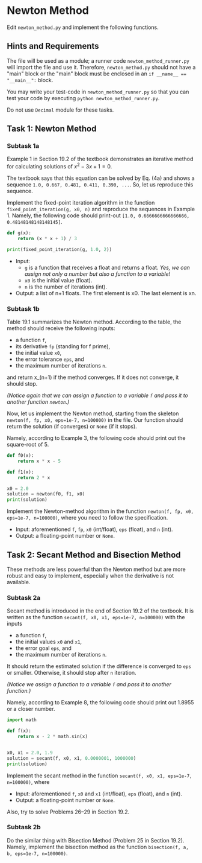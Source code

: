 # Newton Method

Edit `newton_method.py` and implement the following functions.

## Hints and Requirements

The file will be used as a module; a runner code `newton_method_runner.py` will import the file and use it.
Therefore, `newton_method.py` should not have a "main" block or the "main" block must be enclosed in an `if __name__ == "__main__":` block.

You may write your test-code in `newton_method_runner.py` so that you can test your code by executing `python newton_method_runner.py`.

Do not use `Decimal` module for these tasks.

## Task 1: Newton Method

### Subtask 1a

Example 1 in Section 19.2 of the textbook demonstrates an iterative method for calculating solutions of $x^2 - 3x + 1 = 0$.

The textbook says that this equation can be solved by Eq. (4a) and shows a sequence `1.0, 0.667, 0.481, 0.411, 0.390, ...`.
So, let us reproduce this sequence.

Implement the fixed-point iteration algorithm in the function `fixed_point_iteration(g, x0, n)` and reproduce the sequences in Example 1.
Namely, the following code should print-out `[1.0, 0.6666666666666666, 0.48148148148148145]`.

```python
def g(x):
    return (x * x + 1) / 3

print(fixed_point_iteration(g, 1.0, 2))
```

- Input:
  - `g` is a function that receives a float and returns a float. *Yes, we can assign not only a number but also a function to a variable!*
  - `x0` is the initial value (float).
  - `n` is the number of iterations (int).
- Output: a list of n+1 floats. The first element is x0. The last element is xn.

### Subtask 1b

Table 19.1 summarizes the Newton method. According to the table, the method should receive the following inputs:

- a function `f`,
- its derivative `fp` (standing for f prime),
- the initial value `x0`,
- the error tolerance `eps`, and
- the maximum number of iterations `n`.

and return x_(n+1) if the method converges. If it does not converge, it should stop.

*(Notice again that we can assign a function to a variable `f` and pass it to another function `newton`.)*

Now, let us implement the Newton method, starting from the skeleton `newton(f, fp, x0, eps=1e-7, n=100000)` in the file.
Our function should return the solution (if converges) or `None` (if it stops).

Namely, according to Example 3, the following code should print out the square-root of 5.

```python
def f0(x):
    return x * x - 5

def f1(x):
    return 2 * x

x0 = 2.0
solution = newton(f0, f1, x0)
print(solution)
```

Implement the Newton-method algorithm in the function `newton(f, fp, x0, eps=1e-7, n=100000)`, where you need to follow the specification.

- Input: aforementioned `f`, `fp`, `x0` (int/float), `eps` (float), and `n` (int).
- Output: a floating-point number or `None`.

## Task 2: Secant Method and Bisection Method

These methods are less powerful than the Newton method but are more robust and easy to implement, especially when the derivative is not available.

### Subtask 2a

Secant method is introduced in the end of Section 19.2 of the textbook. It is written as the function `secant(f, x0, x1, eps=1e-7, n=100000)` with the inputs

- a function `f`,
- the initial values `x0` and `x1`,
- the error goal `eps`, and
- the maximum number of iterations `n`.

It should return the estimated solution if the difference is converged to `eps` or smaller. Otherwise, it should stop after `n` iteration.

*(Notice we assign a function to a variable `f` and pass it to another function.)*

Namely, according to Example 8, the following code should print out 1.8955 or a closer number.

```python
import math

def f(x):
    return x - 2 * math.sin(x)


x0, x1 = 2.0, 1.9
solution = secant(f, x0, x1, 0.0000001, 1000000)
print(solution)
```

Implement the secant method in the function `secant(f, x0, x1, eps=1e-7, n=100000)`, where

- Input: aforementioned `f`, `x0` and `x1` (int/float), `eps` (float), and `n` (int).
- Output: a floating-point number or `None`.

Also, try to solve Problems 26–29 in Section 19.2.

### Subtask 2b

Do the similar thing with Bisection Method (Problem 25 in Section 19.2). Namely, implement the bisection method as the function `bisection(f, a, b, eps=1e-7, n=100000)`.
